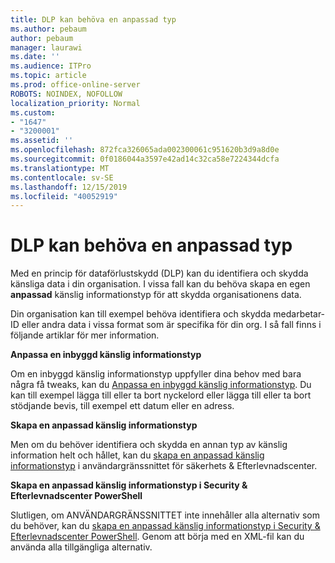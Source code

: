 ```yaml
---
title: DLP kan behöva en anpassad typ
ms.author: pebaum
author: pebaum
manager: laurawi
ms.date: ''
ms.audience: ITPro
ms.topic: article
ms.prod: office-online-server
ROBOTS: NOINDEX, NOFOLLOW
localization_priority: Normal
ms.custom:
- "1647"
- "3200001"
ms.assetid: ''
ms.openlocfilehash: 872fca326065ada002300061c951620b3d9a8d0e
ms.sourcegitcommit: 0f0186044a3597e42ad14c32ca58e7224344dcfa
ms.translationtype: MT
ms.contentlocale: sv-SE
ms.lasthandoff: 12/15/2019
ms.locfileid: "40052919"
---
```

# <a name="dlp-might-need-a-custom-type"></a>DLP kan behöva en anpassad typ

Med en princip för dataförlustskydd (DLP) kan du identifiera och skydda känsliga data i din organisation. I vissa fall kan du behöva skapa en egen **anpassad** känslig informationstyp för att skydda organisationens data.

Din organisation kan till exempel behöva identifiera och skydda medarbetar-ID eller andra data i vissa format som är specifika för din org. I så fall finns i följande artiklar för mer information.
  
 **Anpassa en inbyggd känslig informationstyp**
  
Om en inbyggd känslig informationstyp uppfyller dina behov med bara några få tweaks, kan du [Anpassa en inbyggd känslig informationstyp](https://docs.microsoft.com/office365/securitycompliance/customize-a-built-in-sensitive-information-type). Du kan till exempel lägga till eller ta bort nyckelord eller lägga till eller ta bort stödjande bevis, till exempel ett datum eller en adress.
  
 **Skapa en anpassad känslig informationstyp**
  
Men om du behöver identifiera och skydda en annan typ av känslig information helt och hållet, kan du [skapa en anpassad känslig informationstyp](https://docs.microsoft.com/office365/securitycompliance/create-a-custom-sensitive-information-type) i användargränssnittet för säkerhets & Efterlevnadscenter.
  
**Skapa en anpassad känslig informationstyp i Security & Efterlevnadscenter PowerShell**

Slutligen, om ANVÄNDARGRÄNSSNITTET inte innehåller alla alternativ som du behöver, kan du [skapa en anpassad känslig informationstyp i Security & Efterlevnadscenter PowerShell](https://docs.microsoft.com/office365/securitycompliance/create-a-custom-sensitive-information-type-in-scc-powershell). Genom att börja med en XML-fil kan du använda alla tillgängliga alternativ.
